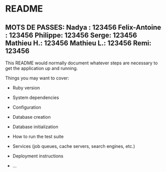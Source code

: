 # README
MOTS DE PASSES:
Nadya : 123456
Felix-Antoine : 123456
Philippe: 123456
Serge: 123456
Mathieu H.: 123456
Mathieu L.: 123456
Remi: 123456
-------------------------------------------

This README would normally document whatever steps are necessary to get the
application up and running.

Things you may want to cover:

* Ruby version

* System dependencies

* Configuration

* Database creation

* Database initialization

* How to run the test suite

* Services (job queues, cache servers, search engines, etc.)

* Deployment instructions

* ...
